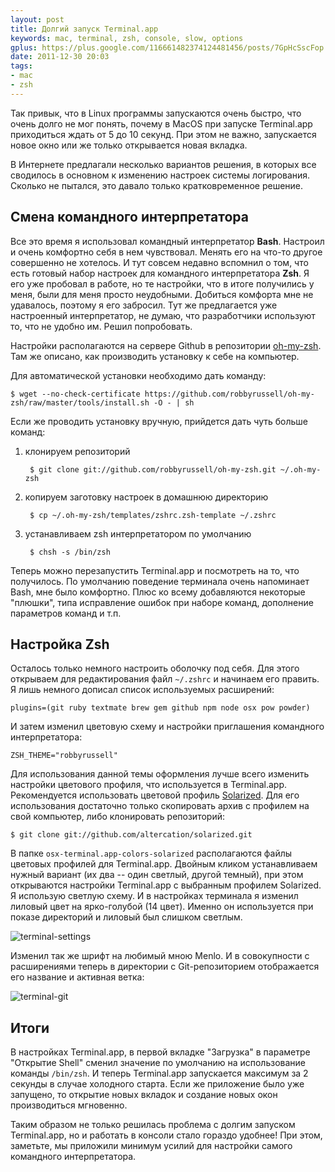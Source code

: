 ```yaml
---
layout: post
title: Долгий запуск Terminal.app
keywords: mac, terminal, zsh, console, slow, options
gplus: https://plus.google.com/116661482374124481456/posts/7GpHcSscFop
date: 2011-12-30 20:03
tags:
- mac
- zsh
---
```


Так привык, что в Linux программы запускаются очень быстро, что очень долго не мог понять, почему в MacOS при запуске Terminal.app приходиться ждать от 5 до 10 секунд. При этом не важно, запускается новое окно или же только открывается новая вкладка.

В Интернете предлагали несколько вариантов решения, в которых все сводилось в основном к изменению настроек системы логирования. Сколько не пытался, это давало только кратковременное решение.

## Смена командного интерпретатора

Все это время я использовал командный интерпретатор **Bash**. Настроил и очень комфортно себя в нем чувствовал. Менять его на что-то другое совершенно не хотелось. И тут совсем недавно вспомнил о том, что есть готовый набор настроек для командного интерпретатора **Zsh**. Я его уже пробовал в работе, но те настройки, что в итоге получились у меня, были для меня просто неудобными. Добиться комфорта мне не удавалось, поэтому я его забросил. Тут же предлагается уже настроенный интерпретатор, не думаю, что разработчики используют то, что не удобно им. Решил попробовать.

Настройки располагаются на сервере Github в репозитории [oh-my-zsh][]. Там же описано, как производить установку к себе на компьютер.

[oh-my-zsh]: https://github.com/robbyrussell/oh-my-zsh
	"robbyrussell / oh-my-zsh"

Для автоматической установки необходимо дать команду:

	$ wget --no-check-certificate https://github.com/robbyrussell/oh-my-zsh/raw/master/tools/install.sh -O - | sh

Если же проводить установку вручную, прийдется дать чуть больше команд:

1. клонируем репозиторий

		$ git clone git://github.com/robbyrussell/oh-my-zsh.git ~/.oh-my-zsh

2. копируем заготовку настроек в домашнюю директорию

		$ cp ~/.oh-my-zsh/templates/zshrc.zsh-template ~/.zshrc

3. устанавливаем zsh интерпретатором по умолчанию

		$ chsh -s /bin/zsh

Теперь можно перезапустить Terminal.app и посмотреть на то, что получилось. По умолчанию поведение терминала очень напоминает Bash, мне было комфортно. Плюс ко всему добавляются некоторые "плюшки", типа исправление ошибок при наборе команд, дополнение параметров команд и т.п.

## Настройка Zsh

Осталось только немного настроить оболочку под себя. Для этого открываем для редактирования файл `~/.zshrc` и начинаем его править. Я лишь немного дописал список используемых расширений:

	plugins=(git ruby textmate brew gem github npm node osx pow powder)

И затем изменил цветовую схему и настройки приглашения командного интерпретатора:

	ZSH_THEME="robbyrussell"

Для использования данной темы оформления лучше всего изменить настройки цветового профиля, что используется в Terminal.app. Рекомендуется использовать цветовой профиль [Solarized][]. Для его использования достаточно только скопировать архив с профилем на свой компьютер, либо клонировать репозиторий:

[Solarized]: http://ethanschoonover.com/solarized
	"Solarized - Ethan Schoonover"

	$ git clone git://github.com/altercation/solarized.git

В папке `osx-terminal.app-colors-solarized` располагаются файлы цветовых профилей для Terminal.app. Двойным кликом устанавливаем нужный вариант (их два -- один светлый, другой темный), при этом открываются настройки Terminal.app с выбранным профилем Solarized. Я использую светлую схему. И в настройках терминала я изменил лиловый цвет на ярко-голубой (14 цвет). Именно он используется при показе директорий и лиловый был слишком светлым.

![terminal-settings](http://static.juev.org/2011/12/terminal-settings.png)

Изменил так же шрифт на любимый мною Menlo. И в совокупности с расширениями теперь в директории с Git-репозиторием отображается его название и активная ветка:

![terminal-git](http://static.juev.org/2011/12/terminal-git.png)

## Итоги

В настройках Terminal.app, в первой вкладке "Загрузка" в параметре "Открытие Shell" сменил значение по умолчанию на использование команды `/bin/zsh`. И теперь Terminal.app запускается максимум за 2 секунды в случае холодного старта. Если же приложение было уже запущено, то открытие новых вкладок и создание новых окон производиться мгновенно.

 Таким образом не только решилась проблема с долгим запуском Terminal.app, но и работать в консоли стало гораздо удобнее! При этом, заметьте, мы приложили минимум усилий для настройки самого командного интерпретатора.
